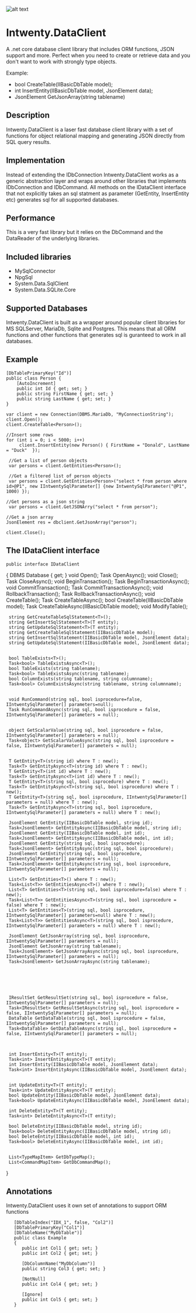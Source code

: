 ![alt text](https://github.com/Domitor/Intwenty/blob/master/IntwentyDemo/wwwroot/images/intwenty_loggo_small.png)

# Intwenty.DataClient
A .net core database client library that includes ORM functions, JSON support and more. Perfect when you need to create or retrieve data and you don't want to work with strongly type objects. 

Example:  
* bool CreateTable(IIBasicDbTable model);
* int InsertEntity(IIBasicDbTable model, JsonElement data);
* JsonElement GetJsonArray(string tablename)


## Description
Intwenty.DataClient is a laser fast database client library with a set of functions for object relational mapping and generating JSON directly from SQL query results. 

## Implementation
Instead of extending the IDbConnection Intwenty.DataClient works as a generic abstraction layer and wraps around other libraries that implements IDbConnection and IDbCommand. All methods on the IDataClient interface that not explicitly takes an sql statment as parameter (GetEntity<T>, InsertEntity<T> etc) generates sql for all supported databases.

## Performance
This is a very fast library but it relies on the DbCommand and the DataReader of the underlying libraries.

## Included libraries
* MySqlConnector
* NpgSql
* System.Data.SqlClient
* System.Data.SQLite.Core

## Supported Databases
Intwenty.DataClient is built as a wrapper around popular client libraries for MS SQLServer, MariaDb, Sqlite and Postgres. This means that all ORM functions and other functions that generates sql is guranteed to work in all databases.


## Example

    [DbTablePrimaryKey("Id")]
    public class Person {
        [AutoIncrement]
        public int Id { get; set; }
        public string FirstName { get; set; }
        public string LastName { get; set; }
    }
    
    var client = new Connection(DBMS.MariaDb, "MyConnectionString");
    client.Open();
    client.CreateTable<Person>();
    
    //Insert some rows
    for (int i = 0; i < 5000; i++)
         client.InsertEntity(new Person() { FirstName = "Donald", LastName = "Duck"  });
         
     //Get a list of person objects
     var persons = client.GetEntities<Person>();
     
     //Get a filtered list of person objects
     var persons = client.GetEntities<Person>("select * from person where id>@P1", new IIntwentySqlParameter[] {new IntwentySqlParameter("@P1", 1000) });
     
    //Get persons as a json string
     var persons = client.GetJSONArry("select * from person");

    //Get a json array
    JsonElement res = dbclient.GetJsonArray("person");
  
    client.Close();
    
    

## The IDataClient interface

    public interface IDataClient
 {
     DBMS Database { get; }
     void Open();
     Task OpenAsync();
     void Close();
     Task CloseAsync();
     void BeginTransaction();
     Task BeginTransactionAsync();
     void CommitTransaction();
     Task CommitTransactionAsync();
     void RollbackTransaction();
     Task RollbackTransactionAsync();
     void CreateTable<T>();
     Task CreateTableAsync<T>();
     bool CreateTable(IIBasicDbTable model);
     Task<bool> CreateTableAsync(IIBasicDbTable model);
     void ModifyTable<T>();


     string GetCreateTableSqlStatement<T>();
     string GetInsertSqlStatement<T>(T entity);
     string GetUpdateSqlStatement<T>(T entity);
     string GetCreateTableSqlStatement(IIBasicDbTable model);
     string GetInsertSqlStatement(IIBasicDbTable model, JsonElement data);
     string GetUpdateSqlStatement(IIBasicDbTable model, JsonElement data);


     bool TableExists<T>();
     Task<bool> TableExistsAsync<T>();
     bool TableExists(string tablename);
     Task<bool> TableExistsAsync(string tablename);
     bool ColumnExists(string tablename, string columnname);
     Task<bool> ColumnExistsAsync(string tablename, string columnname);


     void RunCommand(string sql, bool isprocedure=false, IIntwentySqlParameter[] parameters=null);
     Task RunCommandAsync(string sql, bool isprocedure = false, IIntwentySqlParameter[] parameters = null);


     object GetScalarValue(string sql, bool isprocedure = false, IIntwentySqlParameter[] parameters = null);
     Task<object> GetScalarValueAsync(string sql, bool isprocedure = false, IIntwentySqlParameter[] parameters = null);


     T GetEntity<T>(string id) where T : new();
     Task<T> GetEntityAsync<T>(string id) where T : new();
     T GetEntity<T>(int id) where T : new();
     Task<T> GetEntityAsync<T>(int id) where T : new();
     T GetEntity<T>(string sql, bool isprocedure) where T : new();
     Task<T> GetEntityAsync<T>(string sql, bool isprocedure) where T : new();
     T GetEntity<T>(string sql, bool isprocedure, IIntwentySqlParameter[] parameters = null) where T : new();
     Task<T> GetEntityAsync<T>(string sql, bool isprocedure, IIntwentySqlParameter[] parameters = null) where T : new();

     JsonElement GetEntity(IIBasicDbTable model, string id);
     Task<JsonElement> GetEntityAsync(IIBasicDbTable model, string id);
     JsonElement GetEntity(IIBasicDbTable model, int id);
     Task<JsonElement> GetEntityAsync(IIBasicDbTable model, int id);
     JsonElement GetEntity(string sql, bool isprocedure);
     Task<JsonElement> GetEntityAsync(string sql, bool isprocedure);
     JsonElement GetEntity(string sql, bool isprocedure, IIntwentySqlParameter[] parameters = null);
     Task<JsonElement> GetEntityAsync(string sql, bool isprocedure, IIntwentySqlParameter[] parameters = null);

     List<T> GetEntities<T>() where T : new();
     Task<List<T>> GetEntitiesAsync<T>() where T : new();
     List<T> GetEntities<T>(string sql, bool isprocedure=false) where T : new();
     Task<List<T>> GetEntitiesAsync<T>(string sql, bool isprocedure = false) where T : new();
     List<T> GetEntities<T>(string sql, bool isprocedure, IIntwentySqlParameter[] parameters=null) where T : new();
     Task<List<T>> GetEntitiesAsync<T>(string sql, bool isprocedure, IIntwentySqlParameter[] parameters = null) where T : new();
     
     JsonElement GetJsonArray(string sql, bool isprocedure, IIntwentySqlParameter[] parameters = null);
     JsonElement GetJsonArray(string tablename);
     Task<JsonElement> GetJsonArrayAsync(string sql, bool isprocedure, IIntwentySqlParameter[] parameters = null);
     Task<JsonElement> GetJsonArrayAsync(string tablename);






     IResultSet GetResultSet(string sql, bool isprocedure = false, IIntwentySqlParameter[] parameters = null);
     Task<IResultSet> GetResultSetAsync(string sql, bool isprocedure = false, IIntwentySqlParameter[] parameters = null);
     DataTable GetDataTable(string sql, bool isprocedure = false, IIntwentySqlParameter[] parameters = null);
     Task<DataTable> GetDataTableAsync(string sql, bool isprocedure = false, IIntwentySqlParameter[] parameters = null);



     int InsertEntity<T>(T entity);
     Task<int> InsertEntityAsync<T>(T entity);
     int InsertEntity(IIBasicDbTable model, JsonElement data);
     Task<int> InsertEntityAsync(IIBasicDbTable model, JsonElement data);


     int UpdateEntity<T>(T entity);
     Task<int> UpdateEntityAsync<T>(T entity);
     bool UpdateEntity(IIBasicDbTable model, JsonElement data);
     Task<bool> UpdateEntityAsync(IIBasicDbTable model, JsonElement data);

     int DeleteEntity<T>(T entity);
     Task<int> DeleteEntityAsync<T>(T entity);

     bool DeleteEntity(IIBasicDbTable model, string id);
     Task<bool> DeleteEntityAsync(IIBasicDbTable model, string id);
     bool DeleteEntity(IIBasicDbTable model, int id);
     Task<bool> DeleteEntityAsync(IIBasicDbTable model, int id);


     List<TypeMapItem> GetDbTypeMap();
     List<CommandMapItem> GetDbCommandMap();
 }
        
## Annotations
Intwenty.DataClient uses it own set of annotations to support ORM functions

       [DbTableIndex("IDX_1", false, "Col2")]
       [DbTablePrimaryKey("Col1")]
       [DbTableName("MyDbTable")]
       public class Example 
       { 
          public int Col1 { get; set; }
          public int Col2 { get; set; }
        
          [DbColumnName("MyDbColumn")]
          public string Col3 { get; set; }
        
          [NotNull]
          public int Col4 { get; set; }
        
          [Ignore]
          public int Col5 { get; set; }
       }




